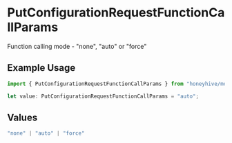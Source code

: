 # PutConfigurationRequestFunctionCallParams

Function calling mode - "none", "auto" or "force"

## Example Usage

```typescript
import { PutConfigurationRequestFunctionCallParams } from "honeyhive/models/components";

let value: PutConfigurationRequestFunctionCallParams = "auto";
```

## Values

```typescript
"none" | "auto" | "force"
```
